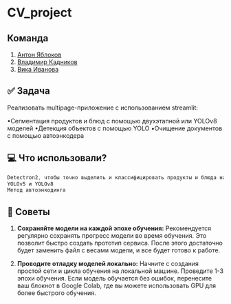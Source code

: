 # CV_project



## Команда
1. [Антон Яблоков](https://github.com/AntNikYab)
2. [Владимир  Кадников](https://github.com/vkadnikov92)
3. [Вика Иванова](https://github.com/Vikaska031)


## ✅ Задача
Реализовать multipage-приложение с использованием streamlit:

•Сегментация продуктов и блюд  с помощью двухэтапной или YOLOv8 моделей
•Детекция объектов  с помощью YOLO
•Очищение документов с помощью автоэнкодера


## 💻 Что использовали? 

```typescript
Detectron2, чтобы точно выделить и классифицировать продукты и блюда на изображениях.
YOLOv5 и YOLOv8
Метод автоэнкодинга
```
	

## 🧠 Советы 
1. **Сохраняйте модели на каждой эпохе обучения:** Рекомендуется регулярно сохранять прогресс модели во время обучения. Это позволит быстро создать прототип сервиса. После этого достаточно будет заменить файл с весами модели, и все будет готово к работе.

2. **Проводите отладку моделей локально:** Начните с создания простой сети и цикла обучения на локальной машине. Проведите 1-3 эпохи обучения. Если модель обучается без ошибок, перенесите ваш блокнот в Google Colab, где вы можете использовать GPU для более быстрого обучения.